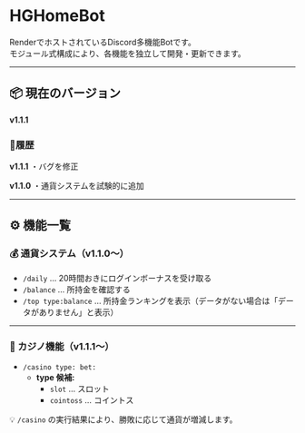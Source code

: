 # HGHomeBot

RenderでホストされているDiscord多機能Botです。  
モジュール式構成により、各機能を独立して開発・更新できます。

---

## 📦 現在のバージョン
**v1.1.1**

### 🔄履歴
**v1.1.1**
・バグを修正

**v1.1.0**
・通貨システムを試験的に追加

---

## ⚙️ 機能一覧

### 💰 通貨システム（v1.1.0〜）
- `/daily` … 20時間おきにログインボーナスを受け取る  
- `/balance` … 所持金を確認する  
- `/top type:balance` … 所持金ランキングを表示（データがない場合は「データがありません」と表示）

---

### 🎰 カジノ機能（v1.1.1〜）
- `/casino type: bet:`  
  - **type 候補:**  
    - `slot` … スロット  
    - `cointoss` … コイントス  

💡 `/casino` の実行結果により、勝敗に応じて通貨が増減します。

